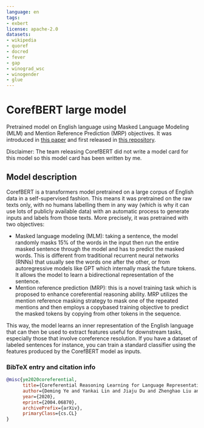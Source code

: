 ```yaml
---
language: en
tags:
- exbert
license: apache-2.0
datasets:
- wikipedia
- quoref
- docred
- fever
- gap
- winograd_wsc
- winogender
- glue
---
```


# CorefBERT large model 

Pretrained model on English language using Masked Language Modeling (MLM) and Mention Reference Prediction (MRP) objectives. It was introduced in
[this paper](https://arxiv.org/abs/2004.06870) and first released in
[this repository](https://github.com/thunlp/CorefBERT). 

Disclaimer: The team releasing CorefBERT did not write a model card for this model so this model card has been written by me.

## Model description

CorefBERT is a transformers model pretrained on a large corpus of English data in a self-supervised fashion. This means it was pretrained on the raw texts only, with no humans labelling them in any way (which is why it can use lots of
publicly available data) with an automatic process to generate inputs and labels from those texts. More precisely, it was pretrained with two objectives:

- Masked language modeling (MLM): taking a sentence, the model randomly masks 15% of the words in the input then run
  the entire masked sentence through the model and has to predict the masked words. This is different from traditional
  recurrent neural networks (RNNs) that usually see the words one after the other, or from autoregressive models like
  GPT which internally mask the future tokens. It allows the model to learn a bidirectional representation of the
  sentence.
- Mention reference prediction (MRP): this is a novel training task which is proposed to enhance coreferential reasoning ability. MRP utilizes the
mention reference masking strategy to mask one of the repeated mentions and then employs a copybased training objective to predict the masked tokens by copying from other tokens in the sequence.

This way, the model learns an inner representation of the English language that can then be used to extract features useful for downstream tasks, especially those that involve coreference resolution. If you have a dataset of labeled sentences for instance, you can train a standard classifier using the features produced by the CorefBERT model as inputs.


### BibTeX entry and citation info

```bibtex
@misc{ye2020coreferential,
      title={Coreferential Reasoning Learning for Language Representation}, 
      author={Deming Ye and Yankai Lin and Jiaju Du and Zhenghao Liu and Peng Li and Maosong Sun and Zhiyuan Liu},
      year={2020},
      eprint={2004.06870},
      archivePrefix={arXiv},
      primaryClass={cs.CL}
}
```

